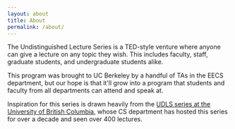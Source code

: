 ```yaml
---
layout: about
title: About
permalink: /about/
---
```


The Undistinguished Lecture Series is a TED-style venture where anyone can give a
lecture on any topic they wish. This includes faculty, staff, graduate students, and
undergraduate students alike.

This program was brought to UC Berkeley by a handful of TAs in the EECS department,
but our hope is that it'll grow into a program that students and faculty from all
departments can attend and speak at.

Inspiration for this series is drawn heavily from the
[UDLS series at the University of British Columbia](https://www.cs.ubc.ca/~udls/),
whose CS department has hosted this series for over a decade and seen over 400 lectures.
